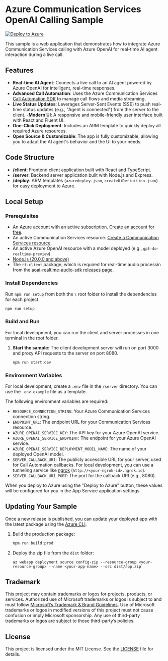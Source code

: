 # Azure Communication Services OpenAI Calling Sample

[![Deploy to Azure](https://aka.ms/deploytoazurebutton)](https://portal.azure.com/#create/Microsoft.Template/uri/https%3A%2F%2Fraw.githubusercontent.com%2FAzure-Samples%2Fcommunication-services-openai-sample%2Fmain%2Fdeploy%2Fazuredeploy.json/createUIDefinitionUri/https%3A%2F%2Fraw.githubusercontent.com%2FAzure-Samples%2Fcommunication-services-openai-sample%2Fmain%2Fdeploy%2FcreateUiDefinition.json)


This sample is a web application that demonstrates how to integrate Azure Communication Services calling with Azure OpenAI for real-time AI agent interaction during a live call.

## Features

- **Real-time AI Agent**: Connects a live call to an AI agent powered by Azure OpenAI for intelligent, real-time responses.
- **Advanced Call Automation**: Uses the Azure Communication Services [Call Automation SDK](https://learn.microsoft.com/azure/communication-services/concepts/call-automation/call-automation) to manage call flows and media streaming.
- **Live Status Updates**: Leverages Server-Sent Events (SSE) to push real-time status updates (e.g., "Agent is connected") from the server to the client.
-**Modern UI**: A responsive and mobile-friendly user interface built with React and Fluent UI.
- **One-Click Deployment**: Includes an ARM template to quickly deploy all required Azure resources.
- **Open Source & Customizable**: The app is fully customizable, allowing you to adapt the AI agent's behavior and the UI to your needs.

## Code Structure

- **/client**: Frontend client application built with React and TypeScript.
- **/server**: Backend server application built with Node.js and Express.
- **/deploy**: ARM templates (`azuredeploy.json`, `createUiDefinition.json`) for easy deployment to Azure.

## Local Setup

### Prerequisites

- An Azure account with an active subscription. [Create an account for free](https://azure.microsoft.com/free/).
- An active Communication Services resource. [Create a Communication Services resource](https://docs.microsoft.com/azure/communication-services/quickstarts/create-communication-resource).
- An active Azure OpenAI resource with a model deployed (e.g., `gpt-4o-realtime-preview`).
- [Node.js (20.0.0 and above)](https://nodejs.org/en/download/)
- The `rt-client` package, which is required for real-time audio processin from the [aoai-realtime-audio-sdk releases page](https://github.com/Azure-Samples/aoai-realtime-audio-sdk/).


### Install Dependencies

Run `npm run setup` from both the `\` root folder to install the dependencies for each project.

```bash
npm run setup

```

### Build and Run

For local development, you can run the client and server processes in one terminal in the root folder.

1.  **Start the sample:**
    The client development server will run on port 3000 and proxy API requests to the server on port 8080.

    ```bash
    npm run start:dev
    ```

### Environment Variables

For local development, create a `.env` file in the `/server` directory. You can use the `.env.example` file as a template.

The following environment variables are required:

-   `RESOURCE_CONNECTION_STRING`: Your Azure Communication Services connection string.
-   `ENDPOINT_URL`: The endpoint URL for your Communication Services resource.
-   `AZURE_OPENAI_SERVICE_KEY`: The API key for your Azure OpenAI service.
-   `AZURE_OPENAI_SERVICE_ENDPOINT`: The endpoint for your Azure OpenAI service.
-   `AZURE_OPENAI_SERVICE_DEPLOYMENT_MODEL_NAME`: The name of your deployed OpenAI model.
-   `SERVER_CALLBACK_URI`: The publicly accessible URL for your server, used for Call Automation callbacks. For local development, you can use a tunneling service like [ngrok](https://ngrok.com/) (`http://<your-ngrok-id>.ngrok.io`).
-   `SERVER_CALLBACK_URI_PORT`: The port for the callback URI (e.g., 8080).

When you deploy to Azure using the "Deploy to Azure" button, these values will be configured for you in the App Service application settings.

## Updating Your Sample

Once a new release is published, you can update your deployed app with the latest package using the [Azure CLI](https://docs.microsoft.com/cli/azure/webapp/deployment/source?view=azure-cli-latest#az_webapp_deployment_source_config_zip).

1.  Build the production package:
    ```bash
    npm run build:prod
    ```
2.  Deploy the zip file from the `dist` folder:
    ```shell
    az webapp deployment source config-zip --resource-group <your-resource-group> --name <your-app-name> --src dist/app.zip
    ```

## Trademark

This project may contain trademarks or logos for projects, products, or services. Authorized use of Microsoft trademarks or logos is subject to and must follow [Microsoft’s Trademark & Brand Guidelines](https://www.microsoft.com/legal/intellectualproperty/trademarks/usage/general). Use of Microsoft trademarks or logos in modified versions of this project must not cause confusion or imply Microsoft sponsorship. Any use of third-party trademarks or logos are subject to those third-party’s policies.

## License

This project is licensed under the MIT License. See the [LICENSE](LICENSE.md) file for details.